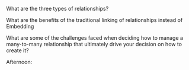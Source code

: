 What are the three types of relationships?



What are the benefits of the traditional linking of relationships instead of Embedding



What are some of the challenges faced when deciding how to manage a many-to-many relationship that ultimately drive your decision on how to create it?


Afternoon: 